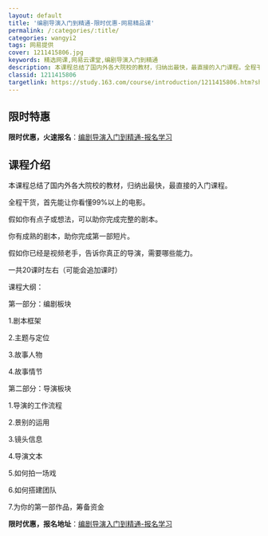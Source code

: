 ```yaml
---
layout: default
title: '编剧导演入门到精通-限时优惠-网易精品课'
permalink: /:categories/:title/
categories: wangyi2
tags: 网易提供
cover: 1211415806.jpg
keywords: 精选网课,网易云课堂,编剧导演入门到精通
description: 本课程总结了国内外各大院校的教材，归纳出最快，最直接的入门课程。全程干货，首先能让你看懂99%以上的电影。假如你有点子或
classid: 1211415806
targetlink: https://study.163.com/course/introduction/1211415806.htm?share=1&shareId=1025206652&utm_campaign=share&utm_medium=iphoneShare&utm_source=&utm_u=1025206652
---
```


## 限时特惠

**限时优惠，火速报名**：[编剧导演入门到精通-报名学习](https://study.163.com/course/introduction/1211415806.htm?share=1&shareId=1025206652&utm_campaign=share&utm_medium=iphoneShare&utm_source=&utm_u=1025206652)

## 课程介绍

本课程总结了国内外各大院校的教材，归纳出最快，最直接的入门课程。

全程干货，首先能让你看懂99%以上的电影。

假如你有点子或想法，可以助你完成完整的剧本。

你有成熟的剧本，助你完成第一部短片。

假如你已经是视频老手，告诉你真正的导演，需要哪些能力。



一共20课时左右（可能会追加课时）



课程大纲：

第一部分：编剧板块

1.剧本框架

2.主题与定位

3.故事人物

4.故事情节

第二部分：导演板块

1.导演的工作流程

2.景别的运用

3.镜头信息

4.导演文本

5.如何拍一场戏

6.如何搭建团队

7.为你的第一部作品，筹备资金

**限时优惠，报名地址**：[编剧导演入门到精通-报名学习](https://study.163.com/course/introduction/1211415806.htm?share=1&shareId=1025206652&utm_campaign=share&utm_medium=iphoneShare&utm_source=&utm_u=1025206652)

